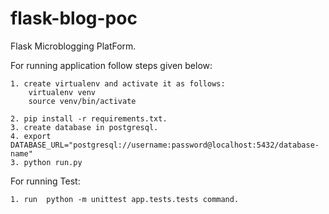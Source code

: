 # flask-blog-poc
Flask Microblogging PlatForm.

For running application follow steps given below:
	
	1. create virtualenv and activate it as follows:
		virtualenv venv
		source venv/bin/activate
		
	2. pip install -r requirements.txt.
	3. create database in postgresql.
	4. export DATABASE_URL="postgresql://username:password@localhost:5432/database-name"
	3. python run.py 


For running Test:

	1. run  python -m unittest app.tests.tests command. 	